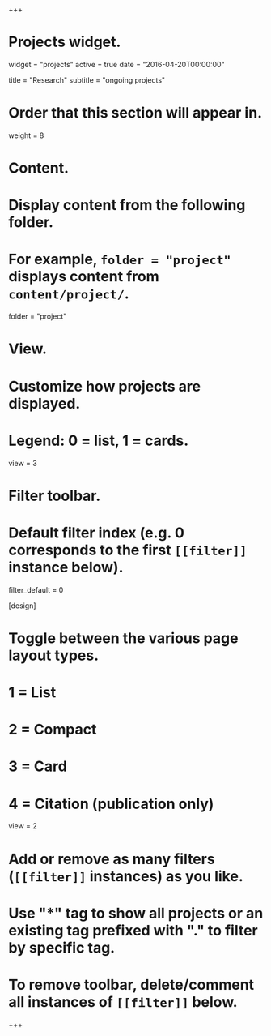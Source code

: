 +++
# Projects widget.
widget = "projects"
active = true
date = "2016-04-20T00:00:00"

title = "Research"
subtitle = "ongoing projects"

# Order that this section will appear in.
weight = 8

# Content.
# Display content from the following folder.
# For example, `folder = "project"` displays content from `content/project/`.
folder = "project"

# View.
# Customize how projects are displayed.
# Legend: 0 = list, 1 = cards.
view = 3

# Filter toolbar.

# Default filter index (e.g. 0 corresponds to the first `[[filter]]` instance below).
filter_default = 0

[design]
  # Toggle between the various page layout types.
  #   1 = List
  #   2 = Compact
  #   3 = Card
  #   4 = Citation (publication only)
  view = 2

# Add or remove as many filters (`[[filter]]` instances) as you like.
# Use "*" tag to show all projects or an existing tag prefixed with "." to filter by specific tag.
# To remove toolbar, delete/comment all instances of `[[filter]]` below.

+++

